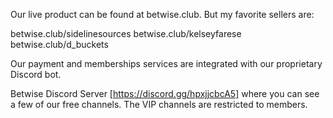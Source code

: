 Our live product can be found at betwise.club. But my favorite sellers are:

betwise.club/sidelinesources
betwise.club/kelseyfarese
betwise.club/d_buckets

Our payment and memberships services are integrated with our proprietary Discord bot.

Betwise Discord Server [https://discord.gg/hpxjjcbcA5] where you can see a few of our free channels. The VIP channels are restricted to members.
